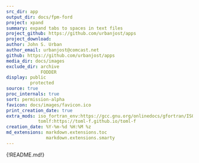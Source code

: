 ```yaml
---
src_dir: app
output_dir: docs/fpm-ford
project: xpand
summary: expand tabs to spaces in text files
project_github: https://github.com/urbanjost/apps
project_download:
author: John S. Urban
author_email: urbanjost@comcast.net
github: https://github.com/urbanjost/apps
media_dir: docs/images
exclude_dir: archive
             FODDER
display: public
         protected
source: true
proc_internals: true
sort: permission-alpha
favicon: docs/images/favicon.ico
print_creation_date: true
extra_mods: iso_fortran_env:https://gcc.gnu.org/onlinedocs/gfortran/ISO_005fFORTRAN_005fENV.html
            tomlf:https://toml-f.github.io/toml-f
creation_date: %Y-%m-%d %H:%M %z
md_extensions: markdown.extensions.toc
               markdown.extensions.smarty
---
```


{!README.md!}
